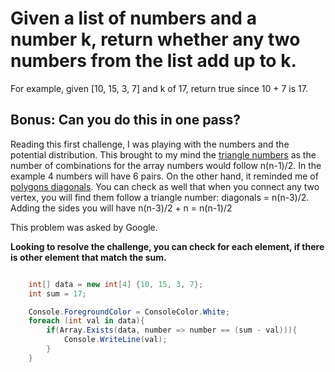 # Given a list of numbers and a number k, return whether any two numbers from the list add up to k.
For example, given [10, 15, 3, 7] and k of 17, return true since 10 + 7 is 17.

## Bonus: Can you do this in one pass?

Reading this first challenge, I was playing with the numbers and the potential distribution. This brought to my mind the [triangle numbers](https://en.wikipedia.org/wiki/Triangular_number) as the number of combinations for the array numbers would follow n(n-1)/2. In the example 4 numbers will have 6 pairs. On the other hand, it reminded me of [polygons diagonals](https://en.wikipedia.org/wiki/Diagonal#Polygons). You can check as well that when you connect any two vertex, you will find them follow a triangle number: diagonals = n(n-3)/2. Adding the sides you will have n(n-3)/2 + n = n(n-1)/2

This problem was asked by Google.

**Looking to resolve the challenge, you can check for each element, if there is other element that match the sum.**

```csharp

    int[] data = new int[4] {10, 15, 3, 7};
    int sum = 17;

    Console.ForegroundColor = ConsoleColor.White;
    foreach (int val in data){
        if(Array.Exists(data, number => number == (sum - val))){
            Console.WriteLine(val);
        }                
    }
